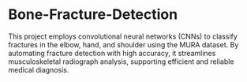 # Bone-Fracture-Detection
This project employs convolutional neural networks (CNNs) to classify fractures in the elbow, hand, and shoulder using the MURA dataset. By automating fracture detection with high accuracy, it streamlines musculoskeletal radiograph analysis, supporting efficient and reliable medical diagnosis.
